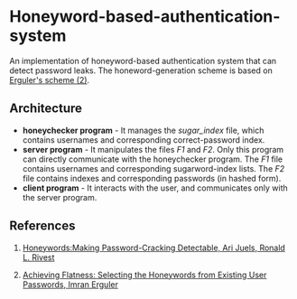 # Honeyword-based-authentication-system

An implementation of honeyword-based authentication system that can detect password leaks. The honeword-generation scheme is based on [Erguler's scheme (2)](#erguler).

    
      
## Architecture
* **honeychecker program** - It manages the _sugar\_index_ file, which contains usernames and corresponding correct-password index. 
* **server program** - It manipulates the files _F1_ and _F2_. Only this program can directly communicate with the honeychecker program. The _F1_ file contains usernames and corresponding sugarword-index lists. The _F2_ file contains indexes and corresponding passwords (in hashed form).
* **client program** - It interacts with the user, and communicates only with the server program.

  
## References

1. [Honeywords:Making Password-Cracking Detectable, Ari Juels, Ronald L. Rivest](https://people.csail.mit.edu/rivest/pubs/JR13.pdf)

2. <a name="erguler"> [Achieving Flatness: Selecting the Honeywords from Existing User Passwords, Imran Erguler](https://ieeexplore.ieee.org/document/7047759) </a>
  
